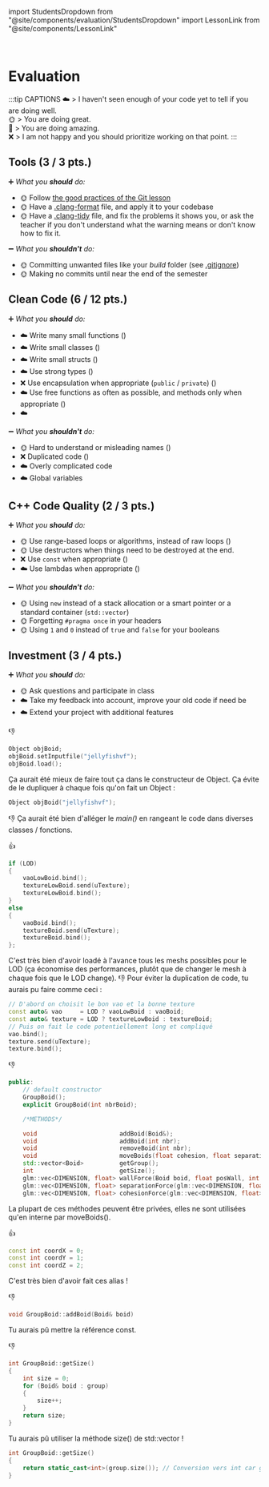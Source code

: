import StudentsDropdown from "@site/components/evaluation/StudentsDropdown"
import LessonLink from "@site/components/LessonLink"

<StudentsDropdown/>

<br/>

# Evaluation

:::tip CAPTIONS
☁️ > I haven't seen enough of your code yet to tell if you are doing well.<br/>
🌞 > You are doing great.<br/>
🌈 > You are doing amazing.<br/>
❌ > I am not happy and you should prioritize working on that point.
:::

## Tools (3 / 3 pts.)

➕ *What you **should** do:*

- 🌞 Follow [the good practices of the Git lesson](/lessons/git#good-practices)
- 🌞 Have a [.clang-format](/lessons/formatting-tool/) file, and apply it to your codebase
- 🌞 Have a [.clang-tidy](/lessons/static-analysers/) file, and fix the problems it shows you, or ask the teacher if you don't understand what the warning means or don't know how to fix it.

➖ *What you **shouldn't** do:*

- 🌞 Committing unwanted files like your *build* folder (see [.gitignore](/lessons/git#gitignore))
- 🌞 Making no commits until near the end of the semester

## Clean Code (6 / 12 pts.)

➕ *What you **should** do:*

- ☁️ Write many small functions (<LessonLink slug="write-small-functions"/>)
- ☁️ Write small classes (<LessonLink slug="design-cohesive-classes"/>)
- ☁️ Write small structs (<LessonLink slug="use-structs-to-group-data"/>)
- ☁️ Use strong types (<LessonLink slug="strong-types"/>)
- ❌ Use encapsulation when appropriate (`public` / `private`) (<LessonLink slug="design-cohesive-classes"/>)
- ☁️ Use free functions as often as possible, and methods only when appropriate (<LessonLink slug="prefer-free-functions"/>)
- ☁️ <LessonLink slug="minimize-dependencies"/>

➖ *What you **shouldn't** do:*

- 🌞 Hard to understand or misleading names (<LessonLink slug="naming"/>)
- ❌ Duplicated code (<LessonLink slug="dry-dont-repeat-yourself"/>)
- ☁️ Overly complicated code
- ☁️ Global variables

## C++ Code Quality (2 / 3 pts.)

➕ *What you **should** do:*

- 🌞 Use range-based loops or algorithms, instead of raw loops (<LessonLink slug="stl-algorithms"/>)
- 🌞 Use destructors when things need to be destroyed at the end.
- ❌ Use `const` when appropriate (<LessonLink slug="const"/>)
- ☁️ Use lambdas when appropriate (<LessonLink slug="lambda"/>)

➖ *What you **shouldn't** do:*

- 🌞 Using `new` instead of a stack allocation or a smart pointer or a standard container (`std::vector`)
- 🌞 Forgetting `#pragma once` in your headers
- 🌞 Using `1` and `0` instead of `true` and `false` for your booleans

## Investment (3 / 4 pts.)

➕ *What you **should** do:*

- 🌞 Ask questions and participate in class
- ☁️ Take my feedback into account, improve your old code if need be
- ☁️ Extend your project with additional features

:thumbsdown:
```cpp
Object objBoid;
objBoid.setInputfile("jellyfishvf");
objBoid.load();
```
Ça aurait été mieux de faire tout ça dans le constructeur de Object. Ça évite de le dupliquer à chaque fois qu'on fait un Object :
```cpp
Object objBoid("jellyfishvf");
```

:thumbsdown:
Ça aurait été bien d'alléger le *main()* en rangeant le code dans diverses classes / fonctions.

:thumbsup:
```cpp
if (LOD)
{
    vaoLowBoid.bind();
    textureLowBoid.send(uTexture);
    textureLowBoid.bind();
}
else
{
    vaoBoid.bind();
    textureBoid.send(uTexture);
    textureBoid.bind();
};
```
C'est très bien d'avoir loadé à l'avance tous les meshs possibles pour le LOD (ça économise des performances, plutôt que de changer le mesh à chaque fois que le LOD change).
:thumbsdown:
Pour éviter la duplication de code, tu aurais pu faire comme ceci :
```cpp
// D'abord on choisit le bon vao et la bonne texture
const auto& vao     = LOD ? vaoLowBoid : vaoBoid;
const auto& texture = LOD ? textureLowBoid : textureBoid;
// Puis on fait le code potentiellement long et compliqué 
vao.bind();
texture.send(uTexture);
texture.bind();
```

:thumbsdown:
```cpp
public:
    // default constructor
    GroupBoid();
    explicit GroupBoid(int nbrBoid);

    /*METHODS*/

    void                       addBoid(Boid&);
    void                       addBoid(int nbr);
    void                       removeBoid(int nbr);
    void                       moveBoids(float cohesion, float separation, float forceCohesion, float forceSeparation, float mur, float forceMur, float alignement, float forceAlignement);
    std::vector<Boid>          getGroup();
    int                        getSize();
    glm::vec<DIMENSION, float> wallForce(Boid boid, float posWall, int coord, float rayonMur, float forceMur);
    glm::vec<DIMENSION, float> separationForce(glm::vec<DIMENSION, float> vector, float distance, float rayonSeparation, float forceSeparation);
    glm::vec<DIMENSION, float> cohesionForce(glm::vec<DIMENSION, float> vector, float distance, float rayonCohesion, float forceCohesion);
```
La plupart de ces méthodes peuvent être privées, elles ne sont utilisées qu'en interne par moveBoids().

:thumbsup:
```cpp
const int coordX = 0;
const int coordY = 1;
const int coordZ = 2;
```
C'est très bien d'avoir fait ces alias !

:thumbsdown:
```cpp
void GroupBoid::addBoid(Boid& boid)
```
Tu aurais pû mettre la référence const.

:thumbsdown:
```cpp
int GroupBoid::getSize()
{
    int size = 0;
    for (Boid& boid : group)
    {
        size++;
    }
    return size;
}
```
Tu aurais pû utiliser la méthode size() de std::vector !
```cpp
int GroupBoid::getSize()
{
    return static_cast<int>(group.size()); // Conversion vers int car group.size() retourne un size_t. Ou alors (mieux) on aurait pû dire que la méthode getSize() retourne un size_t et non un int.
}
```